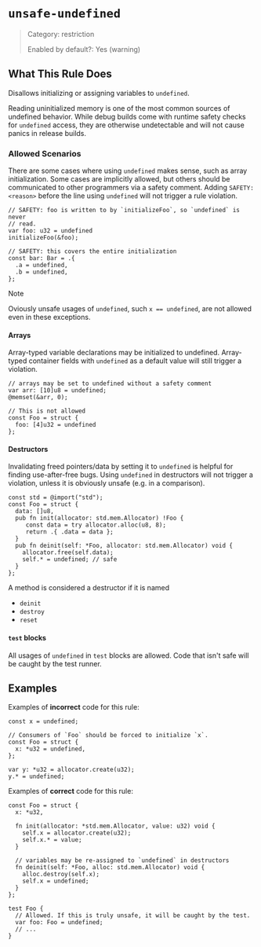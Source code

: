 # `unsafe-undefined`

> Category: restriction
>
> Enabled by default?: Yes (warning)

## What This Rule Does

Disallows initializing or assigning variables to `undefined`.

Reading uninitialized memory is one of the most common sources of undefined
behavior. While debug builds come with runtime safety checks for `undefined`
access, they are otherwise undetectable and will not cause panics in release
builds.

### Allowed Scenarios

There are some cases where using `undefined` makes sense, such as array
initialization. Some cases are implicitly allowed, but others should be
communicated to other programmers via a safety comment. Adding `SAFETY:
<reason>` before the line using `undefined` will not trigger a rule
violation.

```zig
// SAFETY: foo is written to by `initializeFoo`, so `undefined` is never
// read.
var foo: u32 = undefined
initializeFoo(&foo);

// SAFETY: this covers the entire initialization
const bar: Bar = .{
  .a = undefined,
  .b = undefined,
};
```

> [!NOTE]
> Oviously unsafe usages of `undefined`, such `x == undefined`, are not
> allowed even in these exceptions.

#### Arrays

Array-typed variable declarations may be initialized to undefined.
Array-typed container fields with `undefined` as a default value will still
trigger a violation.

```zig
// arrays may be set to undefined without a safety comment
var arr: [10]u8 = undefined;
@memset(&arr, 0);

// This is not allowed
const Foo = struct {
  foo: [4]u32 = undefined
};
```

#### Destructors

Invalidating freed pointers/data by setting it to `undefined` is helpful for
finding use-after-free bugs. Using `undefined` in destructors will not trigger
a violation, unless it is obviously unsafe (e.g. in a comparison).

```zig
const std = @import("std");
const Foo = struct {
  data: []u8,
  pub fn init(allocator: std.mem.Allocator) !Foo {
     const data = try allocator.alloc(u8, 8);
     return .{ .data = data };
  }
  pub fn deinit(self: *Foo, allocator: std.mem.Allocator) void {
    allocator.free(self.data);
    self.* = undefined; // safe
  }
};
```

A method is considered a destructor if it is named

- `deinit`
- `destroy`
- `reset`

#### `test` blocks

All usages of `undefined` in `test` blocks are allowed. Code that isn't safe
will be caught by the test runner.

## Examples

Examples of **incorrect** code for this rule:

```zig
const x = undefined;

// Consumers of `Foo` should be forced to initialize `x`.
const Foo = struct {
  x: *u32 = undefined,
};

var y: *u32 = allocator.create(u32);
y.* = undefined;
```

Examples of **correct** code for this rule:

```zig
const Foo = struct {
  x: *u32,

  fn init(allocator: *std.mem.Allocator, value: u32) void {
    self.x = allocator.create(u32);
    self.x.* = value;
  }

  // variables may be re-assigned to `undefined` in destructors
  fn deinit(self: *Foo, alloc: std.mem.Allocator) void {
    alloc.destroy(self.x);
    self.x = undefined;
  }
};

test Foo {
  // Allowed. If this is truly unsafe, it will be caught by the test.
  var foo: Foo = undefined;
  // ...
}
```
